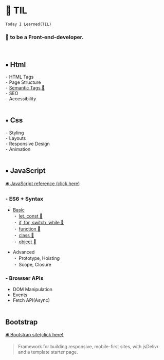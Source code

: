 # 📝 TIL

`Today I Learned(TIL)`

### 🎯 to be a Front-end-developer.

<br>

## ▪ Html

⁃ HTML Tags \
⁃ Page Structure \
⁃ [Semantic Tags 🌱](HTML/Semantic_Tags.md)\
⁃ SEO \
⁃ Accessibility
<br><br>

## ▪ Css

⁃ Styling \
⁃ Layouts \
⁃ Responsive Design \
⁃ Animation
<br><br>

## ▪ JavaScript

[🛎 JavaScript reference (click here)](https://developer.mozilla.org/en-US/docs/Web/JavaScript/Reference/)</br>

### ⁃ ES6 + Syntax

- [Basic](/JavaScript) \
  ・ [let, const 🌿](/JavaScript/2.variable.js) \
  ・ [if, for, switch, while 🌿](/JavaScript/3._operator.js) \
  ・ [function 🌿](/JavaScript/4._function.js) \
  ・ [class 🌿](/JavaScript/5._class.js)\
  ・ [object 🌿](/JavaScript/6._object.js)

- Advanced \
  ・ Prototype, Hoisting \
  ・ Scope, Closure

### - Browser APIs

- DOM Manipulation
- Events
- Fetch API(Async)
  <br><br>

## Bootstrap

[🛎 Bootstrap site(click here)](https://getbootstrap.com/docs/5.1/getting-started/introduction/)

> Framework for building responsive, mobile-first sites, with jsDelivr and a template starter page.
